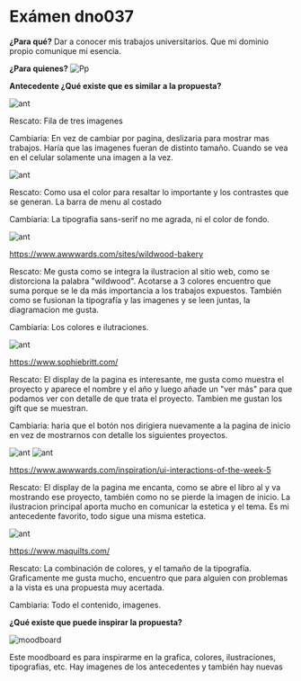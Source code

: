 # Exámen dno037
**¿Para qué?**
Dar a conocer mis trabajos universitarios. Que mi dominio propio comunique mi esencia.

**¿Para quienes?**
![Pp](readme/pp2.jpg)

**Antecedente ¿Qué existe que es similar a la propuesta?** 

![ant](readme/ant1.jpg)

Rescato: Fila de tres imagenes

Cambiaria: En vez de cambiar por pagina, deslizaria para mostrar mas trabajos.
Haría que las imagenes fueran de distinto tamaño. Cuando se vea en el celular solamente una imagen a la vez.

![ant](readme/ant2.jpg)

Rescato: Como usa el color para resaltar lo importante y los contrastes que se generan. La barra de menu al costado

Cambiaria: La tipografia sans-serif no me agrada, ni el color de fondo.

![ant](readme/ant3.jpg)

https://www.awwwards.com/sites/wildwood-bakery 

Rescato: Me gusta como se integra la ilustracion al sitio web, como se distorciona la palabra "wildwood". Acotarse a 3 colores encuentro que suma porque se le da más importancia a los trabajos expuestos. También como se fusionan la tipografía y las imagenes y se leen juntas, la diagramacion me gusta. 

Cambiaria: Los colores e ilutraciones.

![ant](readme/ant4.jpg)

https://www.sophiebritt.com/

Rescato: El display de la pagina es interesante, me gusta como muestra el proyecto y aparece el nombre y el año y luego añade un "ver más" para que podamos ver con detalle de que trata el proyecto. Tambien me gustan los gift que se muestran.

Cambiaria: haria que el botón nos dirigiera nuevamente a la pagina de inicio en vez de mostrarnos con detalle los siguientes proyectos.

![ant](readme/ant5.jpg)
![ant](readme/ant5.1.jpg)

https://www.awwwards.com/inspiration/ui-interactions-of-the-week-5

Rescato: El display de la pagina me encanta, como se abre el libro al y va mostrando ese proyecto, también como no se pierde la imagen de inicio. La ilustracion principal aporta mucho en comunicar la estetica y el tema. Es mi antecedente favorito, todo sigue una misma estetica.

![ant](readme/ant6.jpg)

https://www.maquilts.com/

Rescato: La combinación de colores, y el tamaño de la tipografía. Graficamente me gusta mucho, encuentro que para alguien con problemas a la vista es una propuesta muy acertada.

Cambiaria: Todo el contenido, imagenes.

**¿Qué existe que puede inspirar la propuesta?**

![moodboard](readme/mb.jpg)

Este moodboard es para inspirarme en la grafica, colores, ilustraciones, tipografias, etc. Hay imagenes de los antecedentes y también hay nuevas
